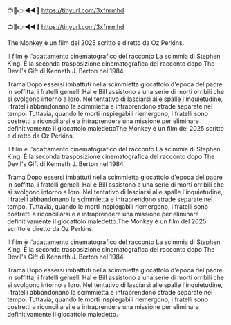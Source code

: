 📺📱👉◄◄🔴 https://tinyurl.com/3xfnrmhd

📺📱👉◄◄🔴 https://tinyurl.com/3xfnrmhd



The Monkey è un film del 2025 scritto e diretto da Oz Perkins.

Il film è l'adattamento cinematografico del racconto La scimmia di Stephen King. È la seconda trasposizione cinematografica del racconto dopo The Devil's Gift di Kenneth J. Berton nel 1984.

Trama
Dopo essersi imbattuti nella scimmietta giocattolo d'epoca del padre in soffitta, i fratelli gemelli Hal e Bill assistono a una serie di morti orribili che si svolgono intorno a loro. Nel tentativo di lasciarsi alle spalle l'inquietudine, i fratelli abbandonano la scimmietta e intraprendono strade separate nel tempo. Tuttavia, quando le morti inspiegabili riemergono, i fratelli sono costretti a riconciliarsi e a intraprendere una missione per eliminare definitivamente il giocattolo maledettoThe Monkey è un film del 2025 scritto e diretto da Oz Perkins.

Il film è l'adattamento cinematografico del racconto La scimmia di Stephen King. È la seconda trasposizione cinematografica del racconto dopo The Devil's Gift di Kenneth J. Berton nel 1984.

Trama
Dopo essersi imbattuti nella scimmietta giocattolo d'epoca del padre in soffitta, i fratelli gemelli Hal e Bill assistono a una serie di morti orribili che si svolgono intorno a loro. Nel tentativo di lasciarsi alle spalle l'inquietudine, i fratelli abbandonano la scimmietta e intraprendono strade separate nel tempo. Tuttavia, quando le morti inspiegabili riemergono, i fratelli sono costretti a riconciliarsi e a intraprendere una missione per eliminare definitivamente il giocattolo maledetto.The Monkey è un film del 2025 scritto e diretto da Oz Perkins.

Il film è l'adattamento cinematografico del racconto La scimmia di Stephen King. È la seconda trasposizione cinematografica del racconto dopo The Devil's Gift di Kenneth J. Berton nel 1984.

Trama
Dopo essersi imbattuti nella scimmietta giocattolo d'epoca del padre in soffitta, i fratelli gemelli Hal e Bill assistono a una serie di morti orribili che si svolgono intorno a loro. Nel tentativo di lasciarsi alle spalle l'inquietudine, i fratelli abbandonano la scimmietta e intraprendono strade separate nel tempo. Tuttavia, quando le morti inspiegabili riemergono, i fratelli sono costretti a riconciliarsi e a intraprendere una missione per eliminare definitivamente il giocattolo maledetto.
